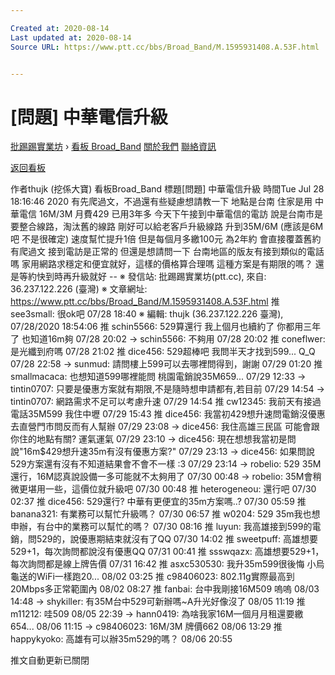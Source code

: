 ```yaml
---

Created at: 2020-08-14
Last updated at: 2020-08-14
Source URL: https://www.ptt.cc/bbs/Broad_Band/M.1595931408.A.53F.html


---
```


# [問題] 中華電信升級


[批踢踢實業坊](https://www.ptt.cc/bbs/) › [看板 Broad_Band](https://www.ptt.cc/bbs/Broad_Band/index.html) [關於我們](https://www.ptt.cc/about.html) [聯絡資訊](https://www.ptt.cc/contact.html)

[返回看板](https://www.ptt.cc/bbs/Broad_Band/index.html)

作者thujk (挖係大寶)
看板Broad\_Band
標題\[問題\] 中華電信升級
時間Tue Jul 28 18:16:46 2020
有先爬過文，不過還有些疑慮想請教一下 地點是台南 住家是用 中華電信 16M/3M 月費429 已用3年多 今天下午接到中華電信的電訪 說是台南市是要整合線路，淘汰舊的線路 剛好可以給老客戶升級線路 升到35M/6M (應該是6M吧 不是很確定) 速度幫忙提升1倍 但是每個月多繳100元 為2年約 會直接覆蓋舊約 有爬過文 接到電訪是正常的 但還是想請問一下 台南地區的版友有接到類似的電話嗎 家用網路求穩定和便宜就好，這樣的價格算合理嗎 這種方案是有期限的嗎？ 還是等約快到時再升級就好 -- ※ 發信站: 批踢踢實業坊(ptt.cc), 來自: 36.237.122.226 (臺灣) ※ 文章網址: <https://www.ptt.cc/bbs/Broad_Band/M.1595931408.A.53F.html>
推 see3small: 很ok吧 07/28 18:40
※ 編輯: thujk (36.237.122.226 臺灣), 07/28/2020 18:54:06
推 schin5566: 529算還行 我上個月也續約了 你都用三年了 也知道16m夠 07/28 20:02
→ schin5566: 不夠用 07/28 20:02
推 coneflwer: 是光纖到府嗎 07/28 21:02
推 dice456: 529超棒吧 我問半天才找到599... Q\_Q 07/28 22:58
→ sunmud: 請問樓上599可以去哪裡問得到，謝謝 07/29 01:20
推 smallmacaca: 也想知道599哪裡能問 桃園電銷說35M659... 07/29 12:33
→ tintin0707: 只要是優惠方案就有期限,不是隨時想申請都有,若目前 07/29 14:54
→ tintin0707: 網路需求不足可以考慮升速 07/29 14:54
推 cw12345: 我前天有接過電話35M599 我住中壢 07/29 15:43
推 dice456: 我當初429想升速問電銷沒優惠 去直營門市問反而有人幫辦 07/29 23:08
→ dice456: 我住高雄三民區 可能會跟你住的地點有關? 運氣運氣 07/29 23:10
→ dice456: 現在想想我當初是問說"16m$429想升速35m有沒有優惠方案?" 07/29 23:13
→ dice456: 如果問說529方案還有沒有不知道結果會不會不一樣 :3 07/29 23:14
→ robelio: 529 35M還行，16M認真說設備一多可能就不太夠用了 07/30 00:48
→ robelio: 35M會稍微更堪用一些，這價位就升級吧 07/30 00:48
推 heterogeneou: 還行吧 07/30 02:37
推 dice456: 529還行? 中華有更便宜的35m方案嗎..? 07/30 05:59
推 banana321: 有業務可以幫忙升級嗎？ 07/30 06:57
推 w0204: 529 35m我也想申辦，有台中的業務可以幫忙的嗎？ 07/30 08:16
推 luyun: 我高雄接到599的電銷，問529的，說優惠期結束就沒有了QQ 07/30 14:02
推 sweetpuff: 高雄想要529+1，每次詢問都說沒有優惠QQ 07/31 00:41
推 ssswqazx: 高雄想要529+1，每次詢問都是線上牌告價 07/31 16:42
推 asxc530530: 我升35m599很後悔 小烏龜送的WiFi一樣跑20... 08/02 03:25
推 c98406023: 802.11g實際最高到20Mbps多正常範圍內 08/02 08:27
推 fanbai: 台中我剛接16M509 嗚嗚 08/03 14:48
→ shykiller: 有35M台中529可新辦嗎~A升光好像沒了 08/05 11:19
推 m11212: 哇509 08/05 22:39
→ hann0419: 為啥我家16M一個月月租還要繳654... 08/06 11:15
→ c98406023: 16M/3M 牌價662 08/06 13:29
推 happykyoko: 高雄有可以辦35m529的嗎？ 08/06 20:55

推文自動更新已關閉

